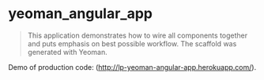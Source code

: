 # yeoman_angular_app
> This application demonstrates how to wire all components together and puts emphasis on best possible workflow. The scaffold was generated with Yeoman.

Demo of production code: (http://lp-yeoman-angular-app.herokuapp.com/).
